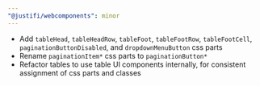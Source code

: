 ```yaml
---
"@justifi/webcomponents": minor
---
```


- Add `tableHead`, `tableHeadRow`, `tableFoot`, `tableFootRow`, `tableFootCell`, `paginationButtonDisabled`, and `dropdownMenuButton` css parts
- Rename `paginationItem*` css parts to `paginationButton*`
- Refactor tables to use table UI components internally, for consistent assignment of css parts and classes
